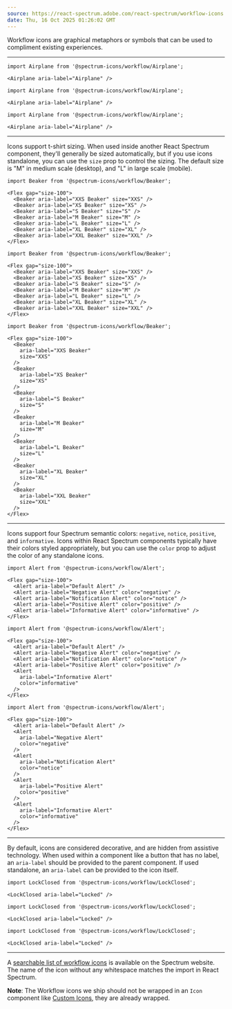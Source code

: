 ```yaml
---
source: https://react-spectrum.adobe.com/react-spectrum/workflow-icons.html
date: Thu, 16 Oct 2025 01:26:02 GMT
---
```


Workflow icons are graphical metaphors or symbols that can be used to compliment existing experiences.

* * *

```
import Airplane from '@spectrum-icons/workflow/Airplane';

<Airplane aria-label="Airplane" />
```

```
import Airplane from '@spectrum-icons/workflow/Airplane';

<Airplane aria-label="Airplane" />
```

```
import Airplane from '@spectrum-icons/workflow/Airplane';

<Airplane aria-label="Airplane" />
```

* * *

Icons support t-shirt sizing. When used inside another React Spectrum component, they'll generally be sized automatically, but if you use icons standalone, you can use the `size` prop to control the sizing. The default size is "M" in medium scale (desktop), and "L" in large scale (mobile).

```
import Beaker from '@spectrum-icons/workflow/Beaker';

<Flex gap="size-100">
  <Beaker aria-label="XXS Beaker" size="XXS" />
  <Beaker aria-label="XS Beaker" size="XS" />
  <Beaker aria-label="S Beaker" size="S" />
  <Beaker aria-label="M Beaker" size="M" />
  <Beaker aria-label="L Beaker" size="L" />
  <Beaker aria-label="XL Beaker" size="XL" />
  <Beaker aria-label="XXL Beaker" size="XXL" />
</Flex>
```

```
import Beaker from '@spectrum-icons/workflow/Beaker';

<Flex gap="size-100">
  <Beaker aria-label="XXS Beaker" size="XXS" />
  <Beaker aria-label="XS Beaker" size="XS" />
  <Beaker aria-label="S Beaker" size="S" />
  <Beaker aria-label="M Beaker" size="M" />
  <Beaker aria-label="L Beaker" size="L" />
  <Beaker aria-label="XL Beaker" size="XL" />
  <Beaker aria-label="XXL Beaker" size="XXL" />
</Flex>
```

```
import Beaker from '@spectrum-icons/workflow/Beaker';

<Flex gap="size-100">
  <Beaker
    aria-label="XXS Beaker"
    size="XXS"
  />
  <Beaker
    aria-label="XS Beaker"
    size="XS"
  />
  <Beaker
    aria-label="S Beaker"
    size="S"
  />
  <Beaker
    aria-label="M Beaker"
    size="M"
  />
  <Beaker
    aria-label="L Beaker"
    size="L"
  />
  <Beaker
    aria-label="XL Beaker"
    size="XL"
  />
  <Beaker
    aria-label="XXL Beaker"
    size="XXL"
  />
</Flex>
```

* * *

Icons support four Spectrum semantic colors: `negative`, `notice`, `positive`, and `informative`. Icons within React Spectrum components typically have their colors styled appropriately, but you can use the `color` prop to adjust the color of any standalone icons.

```
import Alert from '@spectrum-icons/workflow/Alert';

<Flex gap="size-100">
  <Alert aria-label="Default Alert" />
  <Alert aria-label="Negative Alert" color="negative" />
  <Alert aria-label="Notification Alert" color="notice" />
  <Alert aria-label="Positive Alert" color="positive" />
  <Alert aria-label="Informative Alert" color="informative" />
</Flex>
```

```
import Alert from '@spectrum-icons/workflow/Alert';

<Flex gap="size-100">
  <Alert aria-label="Default Alert" />
  <Alert aria-label="Negative Alert" color="negative" />
  <Alert aria-label="Notification Alert" color="notice" />
  <Alert aria-label="Positive Alert" color="positive" />
  <Alert
    aria-label="Informative Alert"
    color="informative"
  />
</Flex>
```

```
import Alert from '@spectrum-icons/workflow/Alert';

<Flex gap="size-100">
  <Alert aria-label="Default Alert" />
  <Alert
    aria-label="Negative Alert"
    color="negative"
  />
  <Alert
    aria-label="Notification Alert"
    color="notice"
  />
  <Alert
    aria-label="Positive Alert"
    color="positive"
  />
  <Alert
    aria-label="Informative Alert"
    color="informative"
  />
</Flex>
```

* * *

By default, icons are considered decorative, and are hidden from assistive technology. When used within a component like a button that has no label, an `aria-label` should be provided to the parent component. If used standalone, an `aria-label` can be provided to the icon itself.

```
import LockClosed from '@spectrum-icons/workflow/LockClosed';

<LockClosed aria-label="Locked" />
```

```
import LockClosed from '@spectrum-icons/workflow/LockClosed';

<LockClosed aria-label="Locked" />
```

```
import LockClosed from '@spectrum-icons/workflow/LockClosed';

<LockClosed aria-label="Locked" />
```

* * *

A [searchable list of workflow icons](https://spectrum.adobe.com/page/icons/) is available on the Spectrum website. The name of the icon without any whitespace matches the import in React Spectrum.

**Note**: The Workflow icons we ship should not be wrapped in an `Icon` component like [Custom Icons](https://react-spectrum.adobe.com/react-spectrum/custom-icons.html), they are already wrapped.
